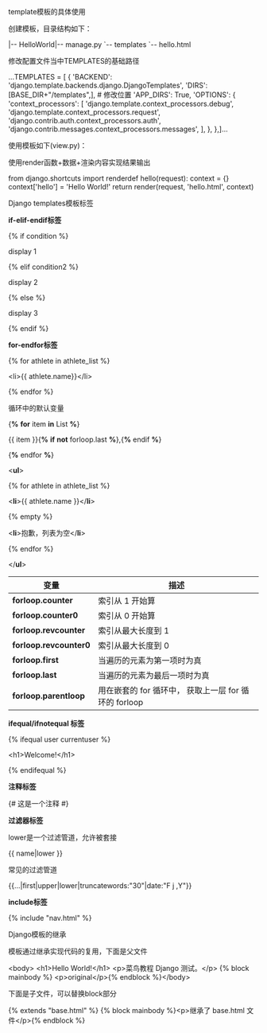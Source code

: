template模板的具体使用

创建模板，目录结构如下：

\|-- HelloWorld\|-- manage.py \`-- templates \`-- hello.html

修改配置文件当中TEMPLATES的基础路径

...TEMPLATES = [ { 'BACKEND': 'django.template.backends.django.DjangoTemplates',
'DIRS': [BASE_DIR+"/templates",], \# 修改位置 'APP_DIRS': True, 'OPTIONS': {
'context_processors': [ 'django.template.context_processors.debug',
'django.template.context_processors.request',
'django.contrib.auth.context_processors.auth',
'django.contrib.messages.context_processors.messages', ], }, },]...

使用模板如下(view.py)：

使用render函数+数据+渲染内容实现结果输出

from django.shortcuts import renderdef hello(request): context = {}
context['hello'] = 'Hello World!' return render(request, 'hello.html', context)

Django templates模板标签

**if-elif-endif标签**

{% if condition %}

display 1

{% elif condition2 %}

display 2

{% else %}

display 3

{% endif %}

**for-endfor标签**

{% for athlete in athlete_list %}

\<li\>{{ athlete.name}}\</li\>

{% endfor %}

循环中的默认变量

{**%** **for** item **in** List **%**}

{{ item }}{**%** **if** **not** forloop.last **%**},{**%** endif **%**}

{**%** endfor **%**}

\<**ul**\>

{% for athlete in athlete_list %}

\<**li**\>{{ athlete.name }}\</**li**\>

{% empty %}

\<**li**\>抱歉，列表为空\</**li**\>

{% endfor %}

\</**ul**\>

| 变量                    | 描述                                                  |
|-------------------------|-------------------------------------------------------|
| **forloop.counter**     | 索引从 1 开始算                                       |
| **forloop.counter0**    | 索引从 0 开始算                                       |
| **forloop.revcounter**  | 索引从最大长度到 1                                    |
| **forloop.revcounter0** | 索引从最大长度到 0                                    |
| **forloop.first**       | 当遍历的元素为第一项时为真                            |
| **forloop.last**        | 当遍历的元素为最后一项时为真                          |
| **forloop.parentloop**  | 用在嵌套的 for 循环中， 获取上一层 for 循环的 forloop |

**ifequal/ifnotequal 标签**

{% ifequal user currentuser %}

\<h1\>Welcome!\</h1\>

{% endifequal %}

**注释标签**

{\# 这是一个注释 \#}

**过滤器标签**

lower是一个过滤管道，允许被套接

{{ name\|lower }}

常见的过滤管道

{{...\|first\|upper\|lower\|truncatewords:"30"\|date:"F j ,Y"}}

**include标签**

{% include "nav.html" %}

Django模板的继承

模板通过继承实现代码的复用，下面是父文件

\<body\> \<h1\>Hello World!\</h1\> \<p\>菜鸟教程 Django 测试。\</p\> {% block
mainbody %} \<p\>original\</p\>{% endblock %}\</body\>

下面是子文件，可以替换block部分

{% extends "base.html" %} {% block mainbody %}\<p\>继承了 base.html 文件\</p\>{%
endblock %}

